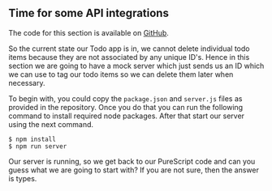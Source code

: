 ## Time for some API integrations

The code for this section is available on [GitHub](https://github.com/iAmMrinal0/prestoByExample/releases/tag/v0.6).

So the current state our Todo app is in, we cannot delete individual todo items because they are not associated by any unique ID's. Hence in this section we are going to have a mock server which just sends us an ID which we can use to tag our todo items so we can delete them later when necessary.

To begin with, you could copy the `package.json` and `server.js` files as provided in the repository. Once you do that you can run the following command to install required node packages. After that start our server using the next command.

```
$ npm install
$ npm run server
```

Our server is running, so we get back to our PureScript code and can you guess what we are going to start with? If you are not sure, then the answer is types.

